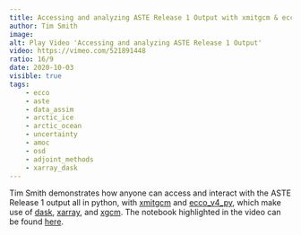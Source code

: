 ```yaml
---
title: Accessing and analyzing ASTE Release 1 Output with xmitgcm & ecco_v4.py
author: Tim Smith
image:
alt: Play Video 'Accessing and analyzing ASTE Release 1 Output'
video: https://vimeo.com/521891448
ratio: 16/9
date: 2020-10-03
visible: true
tags:
    - ecco
    - aste
    - data_assim
    - arctic_ice
    - arctic_ocean
    - uncertainty
    - amoc
    - osd
    - adjoint_methods
    - xarray_dask
---
```

Tim Smith demonstrates how anyone can access and interact with the ASTE Release 1 output all in python, with [xmitgcm](https://xmitgcm.readthedocs.io/en/latest/) and [ecco_v4_py](https://ecco-v4-python-tutorial.readthedocs.io/index.html), which make use of [dask](https://dask.org/), [xarray](http://xarray.pydata.org/en/stable/), and [xgcm](https://xgcm.readthedocs.io/en/latest/). The notebook highlighted in the video can be found [here](https://mybinder.org/v2/gh/crios-ut/aste/master?filepath=aste_llcreader_example.ipynb). 
